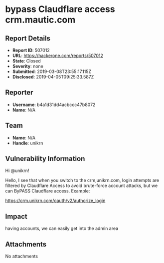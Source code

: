 # bypass Claudflare access crm.mautic.com

## Report Details
- **Report ID**: 507012
- **URL**: https://hackerone.com/reports/507012
- **State**: Closed
- **Severity**: none
- **Submitted**: 2019-03-08T23:55:17.115Z
- **Disclosed**: 2019-04-05T09:25:33.587Z

## Reporter
- **Username**: b4a1d31dd4acbccc47b8072
- **Name**: N/A

## Team
- **Name**: N/A
- **Handle**: unikrn

## Vulnerability Information
Hi @unikrn!

Hello, I see that when you switch to the crm,unikrn.com, login attempts are filtered by Claudflare Access
to avoid brute-force account attacks, but we can ByPASS Claudflare access. Example:

https://crm.unikrn.com/oauth/v2/authorize_login

## Impact

having accounts, we can easily get into the admin area

## Attachments
No attachments
